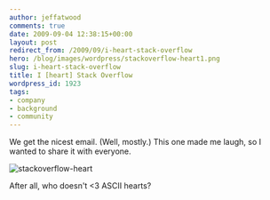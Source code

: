```yaml
---
author: jeffatwood
comments: true
date: 2009-09-04 12:38:15+00:00
layout: post
redirect_from: /2009/09/i-heart-stack-overflow
hero: /blog/images/wordpress/stackoverflow-heart1.png
slug: i-heart-stack-overflow
title: I [heart] Stack Overflow
wordpress_id: 1923
tags:
- company
- background
- community
---
```


We get the nicest email. (Well, mostly.) This one made me laugh, so I wanted to share it with everyone.



![stackoverflow-heart](/blog/images/wordpress/stackoverflow-heart1.png)



After all, who doesn't <3 ASCII hearts?

